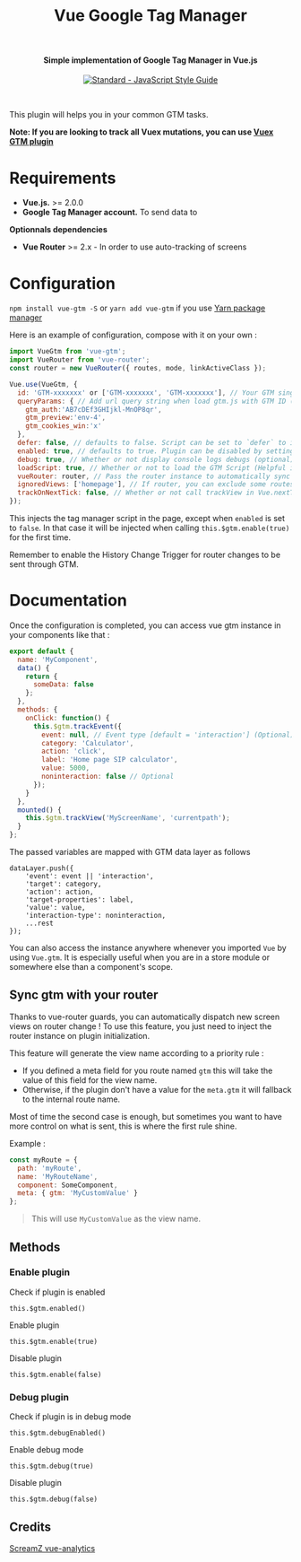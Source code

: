 <h1 align="center">
  Vue Google Tag Manager
  <br>
  <br>
</h1>

<h4 align="center">Simple implementation of Google Tag Manager in Vue.js</h4>

<p align="center">
  <a href="https://github.com/feross/standard"><img src="https://cdn.rawgit.com/feross/standard/master/badge.svg" alt="Standard - JavaScript Style Guide"></a>
</p>
<br>

This plugin will helps you in your common GTM tasks.

**Note: If you are looking to track all Vuex mutations, you can use [Vuex GTM plugin](https://gist.github.com/matt-e-king/ebdb39088c50b96bbbbe77c5bc8abb2b)**

# Requirements

* **Vue.js.** >= 2.0.0
* **Google Tag Manager account.** To send data to

**Optionnals dependencies**

* **Vue Router** >= 2.x - In order to use auto-tracking of screens

# Configuration

`npm install vue-gtm -S` or `yarn add vue-gtm` if you use [Yarn package manager](https://yarnpkg.com/)

Here is an example of configuration, compose with it on your own :

```javascript
import VueGtm from 'vue-gtm';
import VueRouter from 'vue-router';
const router = new VueRouter({ routes, mode, linkActiveClass });

Vue.use(VueGtm, {
  id: 'GTM-xxxxxxx' or ['GTM-xxxxxxx', 'GTM-xxxxxxx'], // Your GTM single container ID or array of container ids ['GTM-xxxxxxx', 'GTM-yyyyyyy']
  queryParams: { // Add url query string when load gtm.js with GTM ID (optional)
    gtm_auth:'AB7cDEf3GHIjkl-MnOP8qr',
    gtm_preview:'env-4',
    gtm_cookies_win:'x'
  },
  defer: false, // defaults to false. Script can be set to `defer` to increase page-load-time at the cost of less accurate results (in case visitor leaves before script is loaded, which is unlikely but possible)
  enabled: true, // defaults to true. Plugin can be disabled by setting this to false for Ex: enabled: !!GDPR_Cookie (optional)
  debug: true, // Whether or not display console logs debugs (optional)
  loadScript: true, // Whether or not to load the GTM Script (Helpful if you are including GTM manually, but need the dataLayer functionality in your components) (optional) 
  vueRouter: router, // Pass the router instance to automatically sync with router (optional)
  ignoredViews: ['homepage'], // If router, you can exclude some routes name (case insensitive) (optional)
  trackOnNextTick: false, // Whether or not call trackView in Vue.nextTick
});
```

This injects the tag manager script in the page, except when `enabled` is set to `false`.
In that case it will be injected when calling `this.$gtm.enable(true)` for the first time.

Remember to enable the History Change Trigger for router changes to be sent through GTM.

# Documentation

Once the configuration is completed, you can access vue gtm instance in your components like that :

```javascript
export default {
  name: 'MyComponent',
  data() {
    return {
      someData: false
    };
  },
  methods: {
    onClick: function() {
      this.$gtm.trackEvent({
        event: null, // Event type [default = 'interaction'] (Optional)
        category: 'Calculator',
        action: 'click',
        label: 'Home page SIP calculator',
        value: 5000,
        noninteraction: false // Optional
      });
    }
  },
  mounted() {
    this.$gtm.trackView('MyScreenName', 'currentpath');
  }
};
```

The passed variables are mapped with GTM data layer as follows

```
dataLayer.push({
	'event': event || 'interaction',
	'target': category,
	'action': action,
	'target-properties': label,
	'value': value,
	'interaction-type': noninteraction,
	...rest
});
```

You can also access the instance anywhere whenever you imported `Vue` by using `Vue.gtm`. It is especially useful when you are in a store module or
somewhere else than a component's scope.

## Sync gtm with your router

Thanks to vue-router guards, you can automatically dispatch new screen views on router change !
To use this feature, you just need to inject the router instance on plugin initialization.

This feature will generate the view name according to a priority rule :

* If you defined a meta field for you route named `gtm` this will take the value of this field for the view name.
* Otherwise, if the plugin don't have a value for the `meta.gtm` it will fallback to the internal route name.

Most of time the second case is enough, but sometimes you want to have more control on what is sent, this is where the first rule shine.

Example :

```javascript
const myRoute = {
  path: 'myRoute',
  name: 'MyRouteName',
  component: SomeComponent,
  meta: { gtm: 'MyCustomValue' }
};
```

> This will use `MyCustomValue` as the view name.

## Methods

### Enable plugin

Check if plugin is enabled

```
this.$gtm.enabled()
```

Enable plugin

```
this.$gtm.enable(true)
```

Disable plugin

```
this.$gtm.enable(false)
```

### Debug plugin

Check if plugin is in debug mode

```
this.$gtm.debugEnabled()
```

Enable debug mode

```
this.$gtm.debug(true)
```

Disable plugin

```
this.$gtm.debug(false)
```

## Credits

[ScreamZ vue-analytics](https://github.com/ScreamZ/vue-analytics)
